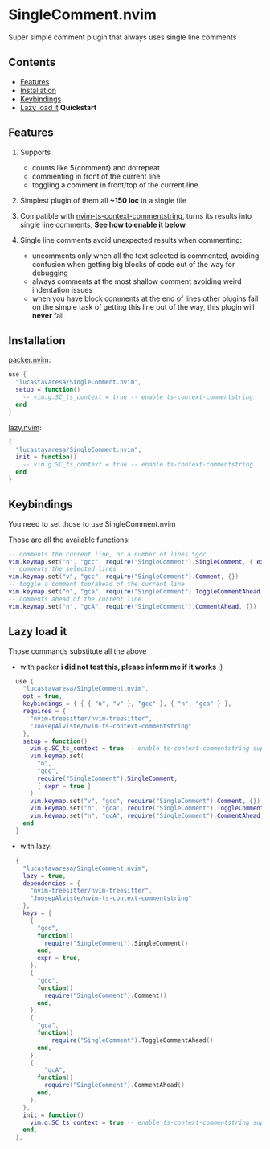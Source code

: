 # SingleComment.nvim

Super simple comment plugin that always uses single line comments

## Contents

- [Features](#features)
- [Installation](#installation)
- [Keybindings](#keybindings)
- [Lazy load it](#lazy-load-it) **Quickstart**

## Features

1. Supports
   - counts like 5{comment} and dotrepeat
   - commenting in front of the current line
   - toggling a comment in front/top of the current line

2. Simplest plugin of them all **~150 loc** in a single file

3. Compatible with [nvim-ts-context-commentstring](https://github.com/JoosepAlviste/nvim-ts-context-commentstring), turns its results into single line comments,
   **See how to enable it below**

4. Single line comments avoid unexpected results when commenting:
   - uncomments only when all the text selected is commented, avoiding confusion
     when getting big blocks of code out of the way for debugging
   - always comments at the most shallow comment avoiding weird indentation
     issues
   - when you have block comments at the end of lines other plugins fail on
     the simple task of getting this line out of the way, this plugin will **never** fail

## Installation

[packer.nvim](https://github.com/wbthomason/packer.nvim):

```lua
use {
  "lucastavaresa/SingleComment.nvim",
  setup = function()
    -- vim.g.SC_ts_context = true -- enable ts-context-commentstring
  end
}
```

[lazy.nvim](https://github.com/folke/lazy.nvim):

```lua
{
  "lucastavaresa/SingleComment.nvim",
  init = function()
    -- vim.g.SC_ts_context = true -- enable ts-context-commentstring
  end
}
```

## Keybindings

You need to set those to use SingleComment.nvim

Those are all the available functions:

```lua
-- comments the current line, or a number of lines 5gcc
vim.keymap.set("n", "gcc", require("SingleComment").SingleComment, { expr = true })
-- comments the selected lines
vim.keymap.set("v", "gcc", require("SingleComment").Comment, {})
-- toggle a comment top/ahead of the current line
vim.keymap.set("n", "gca", require("SingleComment").ToggleCommentAhead, {})
-- comments ahead of the current line
vim.keymap.set("n", "gcA", require("SingleComment").CommentAhead, {})
```

## Lazy load it

Those commands substitute all the above

- with packer **i did not test this, please inform me if it works** :)

```lua
  use {
    "lucastavaresa/SingleComment.nvim",
    opt = true,
    keybindings = { { { "n", "v" }, "gcc" }, { "n", "gca" } },
    requires = {
      "nvim-treesitter/nvim-treesitter",
      "JoosepAlviste/nvim-ts-context-commentstring"
    },
    setup = function()
      vim.g.SC_ts_context = true -- enable ts-context-commentstring support
      vim.keymap.set(
        "n",
        "gcc",
        require("SingleComment").SingleComment,
        { expr = true }
      )
      vim.keymap.set("v", "gcc", require("SingleComment").Comment, {})
      vim.keymap.set("n", "gca", require("SingleComment").ToggleCommentAhead, {})
      vim.keymap.set("n", "gcA", require("SingleComment").CommentAhead, {})
    end
  }
```

- with lazy:

```lua
  {
    "lucastavaresa/SingleComment.nvim",
    lazy = true,
    dependencies = {
      "nvim-treesitter/nvim-treesitter",
      "JoosepAlviste/nvim-ts-context-commentstring"
    },
    keys = {
      {
        "gcc",
        function()
          require("SingleComment").SingleComment()
        end,
        expr = true,
      },
      {
        "gcc",
        function()
          require("SingleComment").Comment()
        end,
      },
      {
        "gca",
        function()
            require("SingleComment").ToggleCommentAhead()
        end,
      },
      {
          "gcA",
        function()
          require("SingleComment").CommentAhead()
        end,
      },
    },
    init = function()
      vim.g.SC_ts_context = true -- enable ts-context-commentstring support
    end,
  },
```
